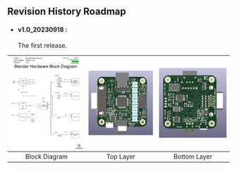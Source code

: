 ## Revision History Roadmap

- #### __v1.0_20230918 :__ 
	The first release.

| ![Hardware](https://github.com/mend0z0/Blender/blob/main/Document/Block%20Diagrams/_FBD_HW_Blender_v1.0.svg) | ![_3DView_Top_Blender_v1.0](https://github.com/mend0z0/Blender/blob/main/Hardware/_Sub_HW_Blender/v1_20230918/Released%20Folder/v1.0%20-%2020230918/Media%20Content/Picture/_3DView_Top_Blender_v1.0.png)| ![_3DView_Bottom_Blender_v1.0](https://github.com/mend0z0/Blender/blob/main/Hardware/_Sub_HW_Blender/v1_20230918/Released%20Folder/v1.0%20-%2020230918/Media%20Content/Picture/_3DView_Bottom_Blender_v1.0.png) |
|:--:|:--:|:--:|
| Block Diagram | Top Layer | Bottom Layer |

